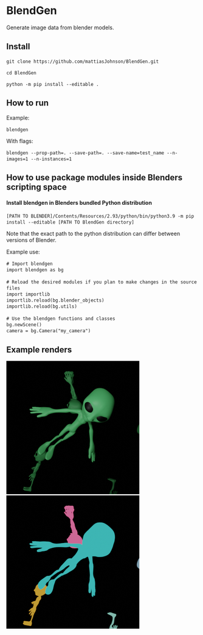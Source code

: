 # BlendGen
Generate image data from blender models.

## Install

```
git clone https://github.com/mattiasJohnson/BlendGen.git
```

```
cd BlendGen
```

```
python -m pip install --editable .
```


## How to run

Example:
```
blendgen
```

With flags:
```
blendgen --prop-path=. --save-path=. --save-name=test_name --n-images=1 --n-instances=1
```


## How to use package modules inside Blenders scripting space

#### Install blendgen in Blenders bundled Python distribution

```
[PATH TO BLENDER]/Contents/Resources/2.93/python/bin/python3.9 -m pip install --editable [PATH TO BlendGen directory]
```
Note that the exact path to the python distribution can differ between versions of Blender.

Example use:
```
# Import blendgen
import blendgen as bg

# Reload the desired modules if you plan to make changes in the source files
import importlib
importlib.reload(bg.blender_objects)
importlib.reload(bg.utils)

# Use the blendgen functions and classes
bg.newScene()
camera = bg.Camera("my_camera")
```




## Example renders
![Rendered image](example_render.png)
![Segmentation of image](example_render_seg.png)